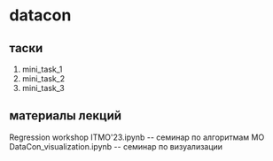 # datacon
## таски
1. mini_task_1
2. mini_task_2 
3. mini_task_3 
## материалы лекций
Regression workshop ITMO'23.ipynb -- семинар по алгоритмам МО  
DataCon_visualization.ipynb -- семинар по визуализации  


